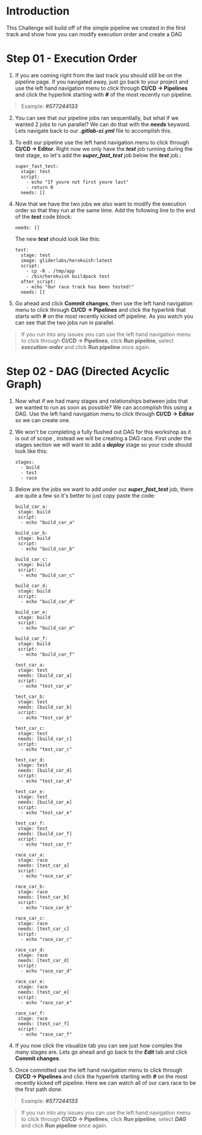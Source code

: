 # Introduction

This Challenge will build off of the simple pipeline we created in the first track and show how you can modify execution order and create a DAG

# Step 01 - Execution Order

1. If you are coming right from the last track you should still be on the pipeline page. If you navigated away, just go back to your project and use the left hand navigation menu to click through **CI/CD -\> Pipelines** and click the hyperlink starting with **_#_** of the most recently run pipeline.

> Example: **_#577244133_**

2. You can see that our pipeline jobs ran sequentially, but what if we wanted 2 jobs to run parallel? We can do that with the **_needs_** keyword. Lets navigate back to our **_.gitlab-ci.yml_** file to accomplish this.
3. To edit our pipeline use the left hand navigation menu to click through **CI/CD -\> Editor**. Right now we only have the **_test_** job running during the test stage, so let's add the **_super_fast_test_** job below the **_test_** job.:

   ```plaintext
   super_fast_test:
     stage: test
     script:
       - echo "If youre not first youre last"
       - return 0
     needs: []
   ```
4. Now that we have the two jobs we also want to modify the execution order so that they run at the same time. Add the following line to the end of the **_test_** code block:

   ```plaintext
   needs: []
   ```

   The new **_test_** should look like this:

   ```plaintext
   test:
     stage: test
     image: gliderlabs/herokuish:latest
     script:
       - cp -R . /tmp/app
       - /bin/herokuish buildpack test
     after_script:
       - echo "Our race track has been tested!"
     needs: []
   ```

5. Go ahead and click **Commit changes**, then use the left hand navigation menu to click through **CI/CD -\> Pipelines** and click the hyperlink that starts with **_#_** on the most recently kicked off pipeline. As you watch you can see that the two jobs run in parallel.

> If you run into any issues you can use the left hand navigation menu to click through **CI/CD -\> Pipelines**, click **Run pipeline**, select **_execution-order_** and click **Run pipeline** once again.

# Step 02 - DAG (Directed Acyclic Graph)

1. Now what if we had many stages and relationships between jobs that we wanted to run as soon as possible? We can accomplish this using a DAG. Use the left hand navigation menu to click through **CI/CD -\> Editor** so we can create one.
2. We won't be completing a fully flushed out DAG for this workshop as it is out of scope , instead we will be creating a DAG race. First under the stages section we will want to add a **_deploy_** stage so your code should look like this:

   ```plaintext
   stages:
     - build
     - test
     - race
   ```
3. Below are the jobs we want to add under our **_super_fast_test_** job, there are quite a few so it's better to just copy paste the code:

   ```plaintext
   build_car_a:
    stage: build
    script:
     - echo "build_car_a"
   
   build_car_b:
    stage: build
    script:
     - echo "build_car_b"
   
   build_car_c:
    stage: build
    script:
     - echo "build_car_c"
   
   build_car_d:
    stage: build
    script:
     - echo "build_car_d"
   
   build_car_e:
    stage: build
    script:
     - echo "build_car_e"
   
   build_car_f:
    stage: build
    script:
     - echo "build_car_f"
   
   test_car_a:
    stage: test
    needs: [build_car_a]
    script:
     - echo "test_car_a"
   
   test_car_b:
    stage: test
    needs: [build_car_b]
    script:
     - echo "test_car_b"
   
   test_car_c:
    stage: test
    needs: [build_car_c]
    script:
     - echo "test_car_c"
   
   test_car_d:
    stage: test
    needs: [build_car_d]
    script:
     - echo "test_car_d"
   
   test_car_e:
    stage: test
    needs: [build_car_e]
    script:
     - echo "test_car_e"
   
   test_car_f:
    stage: test
    needs: [build_car_f]
    script:
     - echo "test_car_f"
   
   race_car_a:
    stage: race
    needs: [test_car_a]
    script:
     - echo "race_car_a"
   
   race_car_b:
    stage: race
    needs: [test_car_b]
    script:
     - echo "race_car_b"
   
   race_car_c:
    stage: race
    needs: [test_car_c]
    script:
     - echo "race_car_c"
   
   race_car_d:
    stage: race
    needs: [test_car_d]
    script:
     - echo "race_car_d"
   
   race_car_e:
    stage: race
    needs: [test_car_e]
    script:
     - echo "race_car_e"
   
   race_car_f:
    stage: race
    needs: [test_car_f]
    script:
     - echo "race_car_f"
   ```
4. If you now click the visualize tab you can see just how complex the many stages are. Lets go ahead and go back to the **_Edit_** tab and click **Commit changes**.
5. Once committed use the left hand navigation menu to click through **CI/CD -\> Pipelines** and click the hyperlink starting with **_#_** on the most recently kicked off pipeline. Here we can watch all of our cars race to be the first path done.

> Example: **_#577244133_**

> If you run into any issues you can use the left hand navigation menu to click through **CI/CD -\> Pipelines**, click **Run pipeline**, select **_DAG_** and click **Run pipeline** once again.
